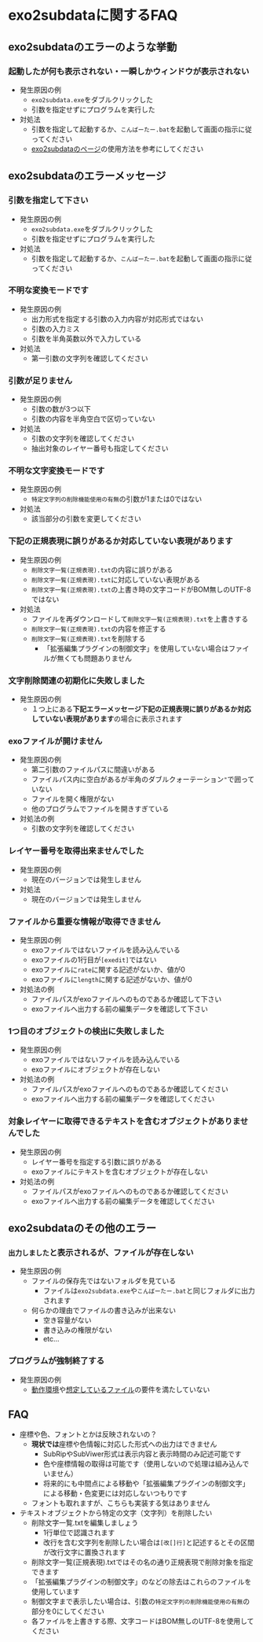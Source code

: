 # exo2subdataに関するFAQ

## exo2subdataのエラーのような挙動

### 起動したが何も表示されない・一瞬しかウィンドウが表示されない
* 発生原因の例
    * ```exo2subdata.exe```をダブルクリックした
    * 引数を指定せずにプログラムを実行した
* 対処法
    * 引数を指定して起動するか、```こんばーたー.bat```を起動して画面の指示に従ってください
    * [exo2subdataのページ](https://4e9e4623.github.io/0x38docs/exo2subdata/)の使用方法を参考にしてください

## exo2subdataのエラーメッセージ

### 引数を指定して下さい
* 発生原因の例
    * ```exo2subdata.exe```をダブルクリックした
    * 引数を指定せずにプログラムを実行した
* 対処法
    * 引数を指定して起動するか、```こんばーたー.bat```を起動して画面の指示に従ってください

### 不明な変換モードです
* 発生原因の例
    * 出力形式を指定する引数の入力内容が対応形式ではない
    * 引数の入力ミス
    * 引数を半角英数以外で入力している
* 対処法
    * 第一引数の文字列を確認してください

### 引数が足りません
* 発生原因の例
    * 引数の数が3つ以下
    * 引数の内容を半角空白で区切っていない
* 対処法
    * 引数の文字列を確認してください
    * 抽出対象のレイヤー番号も指定してください

### 不明な文字変換モードです
* 発生原因の例
    * ```特定文字列の削除機能使用の有無```の引数が1または0ではない
* 対処法
    * 該当部分の引数を変更してください

### 下記の正規表現に誤りがあるか対応していない表現があります
* 発生原因の例
    * ```削除文字一覧(正規表現).txt```の内容に誤りがある
    * ```削除文字一覧(正規表現).txt```に対応していない表現がある
    * ```削除文字一覧(正規表現).txt```の上書き時の文字コードがBOM無しのUTF-8ではない
* 対処法
    * ファイルを再ダウンロードして```削除文字一覧(正規表現).txt```を上書きする
    * ```削除文字一覧(正規表現).txt```の内容を修正する
    * ```削除文字一覧(正規表現).txt```を削除する
        * 「拡張編集プラグインの制御文字」を使用していない場合はファイルが無くても問題ありません

### 文字削除関連の初期化に失敗しました
* 発生原因の例
    * １つ上にある**下記エラーメッセージ下記の正規表現に誤りがあるか対応していない表現があります**の場合に表示されます

### exoファイルが開けません
* 発生原因の例
    * 第二引数のファイルパスに間違いがある
    * ファイルパス内に空白があるが半角のダブルクォーテーション```"```で囲っていない
    * ファイルを開く権限がない
    * 他のプログラムでファイルを開きすぎている
* 対処法の例
    * 引数の文字列を確認してください

### レイヤー番号を取得出来ませんでした
* 発生原因の例
    * 現在のバージョンでは発生しません
* 対処法
    * 現在のバージョンでは発生しません

### ファイルから重要な情報が取得できません
* 発生原因の例
    * exoファイルではないファイルを読み込んでいる
    * exoファイルの1行目が```[exedit]```ではない
    * exoファイルに```rate```に関する記述がないか、値が0
    * exoファイルに```length```に関する記述がないか、値が0
* 対処法の例
    * ファイルパスがexoファイルへのものであるか確認して下さい
    * exoファイルへ出力する前の編集データを確認して下さい

### 1つ目のオブジェクトの検出に失敗しました
* 発生原因の例
    * exoファイルではないファイルを読み込んでいる
    * exoファイルにオブジェクトが存在しない
* 対処法の例
    * ファイルパスがexoファイルへのものであるか確認してください
    * exoファイルへ出力する前の編集データを確認してください

### 対象レイヤーに取得できるテキストを含むオブジェクトがありませんでした
* 発生原因の例
    * レイヤー番号を指定する引数に誤りがある
    * exoファイルにテキストを含むオブジェクトが存在しない
* 対処法の例
    * ファイルパスがexoファイルへのものであるか確認してください
    * exoファイルへ出力する前の編集データを確認してください



## exo2subdataのその他のエラー

### ```出力しました```と表示されるが、ファイルが存在しない
* 発生原因の例
    * ファイルの保存先ではないフォルダを見ている
        * ファイルは```exo2subdata.exe```や```こんばーたー.bat```と同じフォルダに出力されます
    * 何らかの理由でファイルの書き込みが出来ない
        * 空き容量がない
        * 書き込みの権限がない
        * etc...

### プログラムが強制終了する
* 発生原因の例
    * [動作環境](https://4e9e4623.github.io/0x38docs/exo2subdata/#%E5%8B%95%E4%BD%9C%E7%92%B0%E5%A2%83)や[想定しているファイル](https://4e9e4623.github.io/0x38docs/exo2subdata/#%E6%83%B3%E5%AE%9A%E3%81%97%E3%81%A6%E3%81%84%E3%82%8B%E3%83%95%E3%82%A1%E3%82%A4%E3%83%AB)の要件を満たしていない



## FAQ
* 座標や色、フォントとかは反映されないの？
    * **現状では**座標や色情報に対応した形式への出力はできません
        * SubRipやSubViwer形式は表示内容と表示時間のみ記述可能です
        * 色や座標情報の取得は可能です（使用しないので処理は組み込んでいません）
        * 将来的にも中間点による移動や「拡張編集プラグインの制御文字」による移動・色変更には対応しないつもりです
    * フォントも取れますが、こちらも実装する気はありません
* テキストオブジェクトから特定の文字（文字列）を削除したい
    * 削除文字一覧.txtを編集しましょう
        * 1行単位で認識されます
        * 改行を含む文字列を削除したい場合は```[改[]行]```と記述するとその区間が改行文字に置換されます
    * 削除文字一覧(正規表現).txtではその名の通り正規表現で削除対象を指定できます
    * 「拡張編集プラグインの制御文字」のなどの除去はこれらのファイルを使用しています
    * 制御文字まで表示したい場合は、引数の```特定文字列の削除機能使用の有無```の部分を0にしてください
    * 各ファイルを上書きする際、文字コードはBOM無しのUTF-8を使用してください

